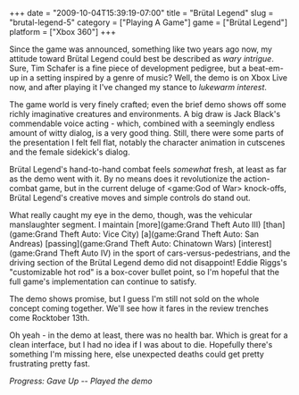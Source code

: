 +++
date = "2009-10-04T15:39:19-07:00"
title = "Brütal Legend"
slug = "brutal-legend-5"
category = ["Playing A Game"]
game = ["Brütal Legend"]
platform = ["Xbox 360"]
+++

Since the game was announced, something like two years ago now, my attitude toward Brütal Legend could best be described as <i>wary intrigue</i>.  Sure, Tim Schafer is a fine piece of development pedigree, but a beat-em-up in a setting inspired by a genre of music?  Well, the demo is on Xbox Live now, and after playing it I've changed my stance to <i>lukewarm interest</i>.

The game world is very finely crafted; even the brief demo shows off some richly imaginative creatures and environments.  A big draw is Jack Black's commendable voice acting - which, combined with a seemingly endless amount of witty dialog, is a very good thing.  Still, there were some parts of the presentation I felt fell flat, notably the character animation in cutscenes and the female sidekick's dialog.

Brütal Legend's hand-to-hand combat feels <i>somewhat</i> fresh, at least as far as the demo went with it.  By no means does it revolutionize the action-combat game, but in the current deluge of <game:God of War> knock-offs, Brütal Legend's creative moves and simple controls do stand out.

What really caught my eye in the demo, though, was the vehicular manslaughter segment.  I maintain [more](game:Grand Theft Auto III) [than](game:Grand Theft Auto: Vice City) [a](game:Grand Theft Auto: San Andreas) [passing](game:Grand Theft Auto: Chinatown Wars) [interest](game:Grand Theft Auto IV) in the sport of cars-versus-pedestrians, and the driving section of the Brütal Legend demo did not disappoint!  Eddie Riggs's "customizable hot rod" is a box-cover bullet point, so I'm hopeful that the full game's implementation can continue to satisfy.

The demo shows promise, but I guess I'm still not sold on the whole concept coming together.  We'll see how it fares in the review trenches come Rocktober 13th.

Oh yeah - in the demo at least, there was no health bar.  Which is great for a clean interface, but I had no idea if I was about to die.  Hopefully there's something I'm missing here, else unexpected deaths could get pretty frustrating pretty fast.

<i>Progress: Gave Up -- Played the demo</i>
